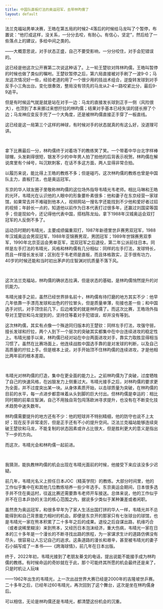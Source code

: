 ```yaml
---
title: 中国队直板打法的奥运冠军，去带林昀儒了
layout: default
---
```


法兰克福站男单决赛，王皓在第五局的时候2-4落后的时候给马龙叫了个暂停，布置说：“他打成这样，没关系，一分分去咬，有耐心。有信心，坚定”，然后给了一些落点上的建议，多给中间之类的。

——大概意思说，对手状态正盛，自己不要受影响，一分分咬住，对手会犯错误的。

这已经是他这次公开赛第二次说这种话了。上一轮王楚钦对阵林昀儒，王皓叫暂停的时候也做了类似的嘱咐。王楚钦暂停之后，第六局直接被对手刷了一波9-0；马龙这次情况好一些，经验老道的用了一个很少用的技战术组合，逆旋转发球到对手反手小三角出台。变化很奏效，整局没有领先的马龙从2-4一路咬紧比分，最后9-9追平。

但是有时候运气就是就是站在对手一边：马龙的直接发长球到正手一侧（风险很大），也顶到了本来挪过来想拧拉的林昀儒；结果对手基本已经失误的搓长擦了个边；马龙神应变反手兜了一个大角度，还是被林昀儒直接正手穿了一板直线。

这已经是这一局第三个这样的神球，有时候对手的状态就真的有这么好，没道理可讲。

<br>

拿下比赛最后一分，林昀儒终于对着场下的教练笑了笑。一个带着中华台北字样棒球帽，头发剃得很短，银发不少的中年男人拍了拍他的后背表示祝贺。林昀儒在解说席里有个绰号，叫沉默刺客，在话不多这方面，两人显得非常合拍。

以履历来说，能比得上王皓的教练不多；但是碰巧，这次林昀儒的教练也曾是中国队主力，直板打法，也是奥运冠军。

东京的华人球友圈子里敬称林昀儒的这位场外指导韦晴光韦老师。相比马琳和王皓的光环，韦晴光在认识他的人眼中的形象要朴素很多：他和妻子在东京经营一家球馆，如果常去并不难碰到他本人，视频网站一搜名字还能找到不少他和爱好者过招的视频；年龄长一点的，知道他以前作为日本代表打过很多年，还赢过刘国梁等国手；但是现如今，还记得他代表中国，搭档陈龙灿，拿下1988年汉城奥运会双打冠军的人反倒不多了。

运动员时期的韦晴光，主要成绩偏重双打，1987年新德里世乒赛男双冠军，1988年汉城奥运会男双冠军，1988年亚锦赛男双，男团冠军；1989年世锦赛男双季军，1990年北京亚运会男单亚军，混双冠军之后退役，第二年公派前往日本。同样是左手打法的韦晴光，风格和林昀儒有几分相似：同样的左手打法，发球特长，而且一样擅长发长球；区别在于韦老师是直板，而且体格敦实，正手很有功力，40岁的时候还能和当时初出茅庐的庄智渊对抗质量不落下风。

<br>

这次法兰克福站，林昀儒的确状态拉满，但是状态的基础，是林昀儒悄然提升的对抗能力。

韦晴光接手之前，虽然已经世界排名前十，林昀儒有待打磨的地方其实不少：他早几年依靠一手漂亮发球和出色的拧拉冒头，但是质量单薄，衔接也差一些；和中国选手对抗，对手顶住前几下，后边难受的就是林昀儒了。而这次比赛，王皓场外指导对王楚钦和马龙提到的，坚持住等着对手犯错误，却并没有等到。

这次林昀儒，其实有点像一个殊途同归版本的王楚钦：同样左手打法，攻强守弱，擅长发球和拧拉，两个人到下一个层次的突破其实都集中在中台连续进攻的稳定性上。韦晴光接手以来，林昀儒已经对站在中台两面进攻对手，靠实力取胜显得相当习惯了。虽然在比赛场面上，他连续战胜中国选手靠的是对发球的判断，以及自己高质量的拧拉上手。但是根本上说，对手开始顶不住林昀儒的连续进攻，才是他相比两年前的根本差距。

<br>

韦晴光对林昀儒的打造，集中在更全面的能力上。之前林昀儒为了突破，过度牺牲了自己的快速风格，在凶狠发力上侧重过大。韦晴光接手之后，对林昀儒的要求更为全面，并不过度突出某一块。从身体素质开始，以击球质量为突破，在林昀儒的目前的水平，每一点进步都意味着从头到脚的巨大付出。但林昀儒是幸运的：相比同时期的前辈庄智渊，自己不用独自背包闯荡欧洲寻求提升，也没有在不断变化技术趋势中迷失数年。

林昀儒需要提升的地方还有不少：他的短球并不特别精细，他的防守也说不上太好；现在反手非常凌厉，但是正手还有不小的提升空间。泛法兰克福站能够连续突破王楚钦和马龙，不能复制的状态因素或许占比很大，但是胜利更大的意义是指出下一步的方向。

而这次，韦晴光会和林昀儒一起前进。

<br>

我猜测，能执教林昀儒的机会出现在韦晴光面前的时候，他接受下来应该没多少迟疑。

前几年，韦晴光名义上担任日本JOC（精英学院）的教练。大部分时间里，他的工作似乎集中在和其他几位教练培养一些少年选手。东京奥运会期间，日本很多选手并不住在奥运村，往返比赛还需要靠韦老师开车接送。总体来说，他的工作似乎并不在日本乒协的关注的核心范围之内，据说多少类似于某种兼差或者闲职。

虽然贵为奥运冠军，和很多早年为了家人生活出国打拼的华人一样，韦晴光并不总能得到和自己背景能力相衬的机会。即便是东京开的那家只有七张球台的球馆，也是韦晴光一家在熊本积累了二十多年之后的成果。退役之后自谋出路，机缘巧合（或者说稀里糊涂）来到熊本，又经历日本泡沫经济，重大伤病，韦晴光一家在日本的三十多年是一个漫长的不断寻找出路的旅程，为一家谋求生计的道路仿佛没有尽头，很容易让人忘记自己的追求。这条道路的漫长和艰辛，甚至被韦晴光的妻子石小娟写成了一本书——《跨海球情》，前几年在日本出版。

终于，2022年初，韦晴光接到了老朋友綦戈的电话，提出说能不能接手成为林昀儒的教练。有时候命运的奇妙就在于此，那个可能终其所愿的机会最终还是来了，只是时机让人玩味

——1962年出生的韦晴光，上一次出战世界大赛已经是2000年的吉隆坡世乒赛。二十多年之后，已经年过60韦晴光，再次回到了这个舞台，这次是坐在林昀儒身后。

可以相信，无论是林昀儒还是韦晴光，都清楚这份机会的沉重。